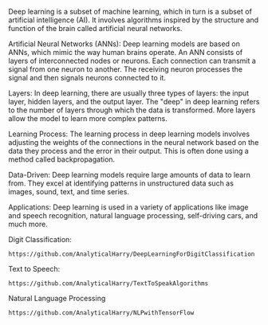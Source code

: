
Deep learning is a subset of machine learning, which in turn is a subset of artificial intelligence (AI). It involves algorithms inspired by the structure and function of the brain called artificial neural networks.

Artificial Neural Networks (ANNs): Deep learning models are based on ANNs, which mimic the way human brains operate. An ANN consists of layers of interconnected nodes or neurons. Each connection can transmit a signal from one neuron to another. The receiving neuron processes the signal and then signals neurons connected to it.

Layers: In deep learning, there are usually three types of layers: the input layer, hidden layers, and the output layer. The "deep" in deep learning refers to the number of layers through which the data is transformed. More layers allow the model to learn more complex patterns.

Learning Process: The learning process in deep learning models involves adjusting the weights of the connections in the neural network based on the data they process and the error in their output. This is often done using a method called backpropagation.

Data-Driven: Deep learning models require large amounts of data to learn from. They excel at identifying patterns in unstructured data such as images, sound, text, and time series.

Applications: Deep learning is used in a variety of applications like image and speech recognition, natural language processing, self-driving cars, and much more.

Digit Classification:

````
https://github.com/AnalyticalHarry/DeepLearningForDigitClassification
````

Text to Speech:

```
https://github.com/AnalyticalHarry/TextToSpeakAlgorithms
```

Natural Language Processing
```
https://github.com/AnalyticalHarry/NLPwithTensorFlow
```
